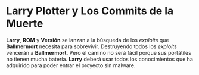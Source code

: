 # Larry Plotter y Los Commits de la Muerte

**Larry**, **ROM** y **Versión** se lanzan a la búsqueda de los *exploits* que **Ballmermort** necesita para sobrevivir.
Destruyendo todos los *exploits* vencerán a **Ballmermort**.
Pero el camino no será fácil porque sus portátiles no tienen mucha batería.
**Larry** deberá usar todos los conocimientos que ha adquirido para poder entrar el proyecto sin malware.
